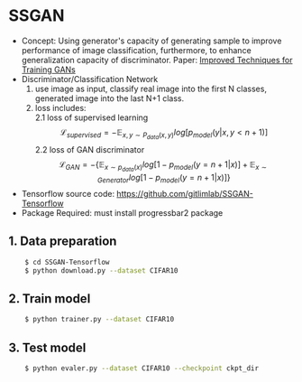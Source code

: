 # SSGAN

* Concept: Using generator's capacity of generating sample to improve performance of image classification, furthermore, to enhance generalization capacity of discriminator.
  Paper: [Improved Techniques for Training GANs](https://arxiv.org/pdf/1606.03498.pdf)
* Discriminator/Classification Network
  1. use image as input, classify real image into the first N classes, generated image into the last N+1 class.
  2. loss includes:  
     2.1 loss of supervised learning  
     $$ \mathcal{L}_{supervised} = -\mathbb{E}_{x,y \sim P_{data}(x,y)} log [p_{model}(y | x, y<n+1)] $$
     2.2 loss of GAN discriminator  
     $$ \mathcal{L}_{GAN} = -\left\{ \mathbb{E}_{x \sim p_{data}(x)}log[1-p_{model}(y=n+1|x)] + \mathbb{E}_{x \sim Generator}log[1-p_{model}(y=n+1|x)] \right\} $$  
* Tensorflow source code: https://github.com/gitlimlab/SSGAN-Tensorflow
* Package Required: must install progressbar2 package

## 1. Data preparation
```bash
    $ cd SSGAN-Tensorflow
    $ python download.py --dataset CIFAR10
```
## 2. Train model
```bash
    $ python trainer.py --dataset CIFAR10
```
## 3. Test model
```bash
    $ python evaler.py --dataset CIFAR10 --checkpoint ckpt_dir
```